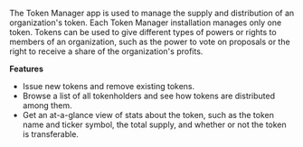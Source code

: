 The Token Manager app is used to manage the supply and distribution of an organization's token. Each Token Manager installation manages only one token. Tokens can be used to give different types of powers or rights to members of an organization, such as the power to vote on proposals or the right to receive a share of the organization's profits.

**Features**
- Issue new tokens and remove existing tokens.
- Browse a list of all tokenholders and see how tokens are distributed among them.
- Get an at-a-glance view of stats about the token, such as the token name and ticker symbol, the total supply, and whether or not the token is transferable. 
